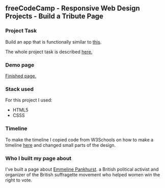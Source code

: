 ## freeCodeCamp - Responsive Web Design Projects - Build a Tribute Page

### Project Task
Build an app that is functionally similar to <a href="https://codepen.io/freeCodeCamp/full/zNqgVx" target="_blank">this</a>.

The whole project task is described <a target="_blank" href="https://learn.freecodecamp.org/responsive-web-design/responsive-web-design-projects/build-a-tribute-page">here.</a>

### Demo page
<a href="https://kajsaeklof.github.io/fcctributepage/" target="_blank">Finished page.</a>

### Stack used
For this project I used:
* HTML5
* CSSS

### Timeline
To make the timeline I copied code from W3Schools on how to make a timeline <a href="https://www.w3schools.com/howto/howto_css_timeline.asp" target="_blank">here</a> and changed small parts of the design. 

### Who I built my page about
I've built a page about <a href="https://en.wikipedia.org/wiki/Emmeline_Pankhurst" target="_blank">Emmeline Pankhurst</a>. a British political activist and organizer of the British suffragette movement who helped women win the right to vote.
